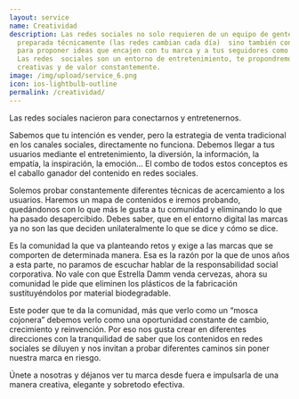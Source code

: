 ```yaml
---
layout: service
name: Creatividad
description: Las redes sociales no solo requieren de un equipo de gente
  preparada técnicamente (las redes cambian cada día)  sino también con talento
  para proponer ideas que encajen con tu marca y a tus seguidores como clientes.
  Las redes  sociales son un entorno de entretenimiento, te propondremos ideas
  creativas y de valor constantemente.
image: /img/upload/service_6.png
icon: ios-lightbulb-outline
permalink: /creatividad/
---
```

Las redes sociales nacieron para conectarnos y entretenernos.

Sabemos que tu intención es vender, pero la estrategia de venta tradicional en los canales sociales, directamente no funciona. Debemos llegar a tus usuarios mediante el entretenimiento, la diversión, la información, la empatía, la inspiración, la emoción… El combo de todos estos conceptos es el caballo ganador del contenido en redes sociales.

Solemos probar constantemente diferentes técnicas de acercamiento a los usuarios. Haremos un mapa de contenidos e iremos probando, quedándonos con lo que más le gusta a tu comunidad y eliminando lo que ha pasado desapercibido. Debes saber, que en el entorno digital las marcas ya no son las que deciden unilateralmente lo que se dice y cómo se dice.

Es la comunidad la que va planteando retos y exige a las marcas que se comporten de determinada manera. Esa es la razón por la que de unos años a esta parte, no paramos de escuchar hablar de la responsabilidad social corporativa. No vale con que Estrella Damm venda cervezas, ahora su comunidad le pide que eliminen los plásticos de la fabricación sustituyéndolos por material biodegradable.

Este poder que te da la comunidad, más que verlo como un “mosca cojonera” debemos verlo como una oportunidad constante de cambio, crecimiento y reinvención. Por eso nos gusta crear en diferentes direcciones con la tranquilidad de saber que los contenidos en redes sociales se diluyen y nos invitan a probar diferentes caminos sin poner nuestra marca en riesgo.

Únete a nosotras y déjanos ver tu marca desde fuera e impulsarla de una manera creativa, elegante y sobretodo efectiva.